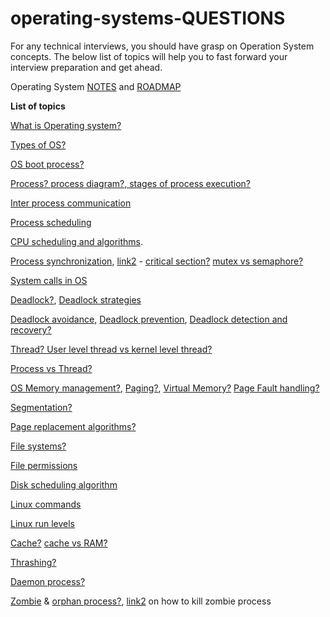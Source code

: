 # operating-systems-QUESTIONS

For any technical interviews, you should have grasp on Operation System concepts. The below list of topics will help you to fast forward your interview preparation and get ahead.

Operating System [NOTES](https://drive.google.com/file/d/1FAxjhyIlsGGouIyCPyR3xqKVgU7mhEmQ/view) and [ROADMAP](https://whimsical.com/operating-system-cheatsheet-by-love-babbar-S9tuWBCSQfzoBRF5EDNinQ)

**List of topics**

[What is Operating system?](https://www.tutorialspoint.com/operating_system/os_overview.htm)

[Types of OS?](https://www.geeksforgeeks.org/types-of-operating-systems/)

[OS boot process?](https://www.geeksforgeeks.org/what-happens-when-we-turn-on-computer/)

[Process? process diagram?, stages of process execution?](https://www.tutorialspoint.com/operating_system/os_processes.htm)

[Inter process communication](https://www.geeksforgeeks.org/inter-process-communication-ipc/)

[Process scheduling](https://www.tutorialspoint.com/operating_system/os_process_scheduling.htm)

[CPU scheduling and algorithms](https://www.geeksforgeeks.org/cpu-scheduling-in-operating-systems/). 

[Process synchronization](https://www.guru99.com/process-synchronization.html), [link2](https://afteracademy.com/blog/difference-between-mutex-and-semaphore-in-operating-system) - [critical section?](https://www.javatpoint.com/os-critical-section-problem) [mutex vs semaphore?](https://www.tutorialspoint.com/mutex-vs-semaphore)

[System calls in OS](https://www.guru99.com/system-call-operating-system.html)

[Deadlock?](https://www.javatpoint.com/os-deadlocks-introduction), [Deadlock strategies](https://www.javatpoint.com/os-strategies-for-handling-deadlock)

[Deadlock avoidance](https://www.javatpoint.com/os-deadlock-avoidance), [Deadlock prevention](https://www.javatpoint.com/os-deadlock-prevention), [Deadlock detection and recovery?](https://www.javatpoint.com/os-deadlock-detection-and-recovery)

[Thread? User level thread vs kernel level thread?](https://www.javatpoint.com/threads-in-operating-system)

[Process vs Thread?](https://www.geeksforgeeks.org/difference-between-process-and-thread/)

[OS Memory management?](https://www.geeksforgeeks.org/paging-in-operating-system/), [Paging?](https://www.geeksforgeeks.org/paging-in-operating-system/), [Virtual Memory?](https://www.geeksforgeeks.org/virtual-memory-in-operating-system/) [Page Fault handling?](https://www.geeksforgeeks.org/page-fault-handling-in-operating-system/)

[Segmentation?](https://www.geeksforgeeks.org/segmentation-in-operating-system/)

[Page replacement algorithms?](https://www.geeksforgeeks.org/page-replacement-algorithms-in-operating-systems/)

[File systems?](https://www.guru99.com/file-systems-operating-system.html)

[File permissions](https://www.geeksforgeeks.org/page-replacement-algorithms-in-operating-systems/https://www.geeksforgeeks.org/page-replacement-algorithms-in-operating-systems/https://www.geeksforgeeks.org/page-replacement-algorithms-in-operating-systems/)

[Disk scheduling algorithm](https://www.geeksforgeeks.org/disk-scheduling-algorithms/)

[Linux commands](https://github.com/adityapandita97/operating-systems/blob/main/linux%20commands)

[Linux run levels](https://www.geeksforgeeks.org/run-levels-linux/)

[Cache?](https://www.tutorialspoint.com/What-is-caching) [cache vs RAM?](https://www.geeksforgeeks.org/difference-between-ram-and-cache/)

[Thrashing?](https://www.thecrazyprogrammer.com/2019/02/thrashing-in-operating-system-os.html)

[Daemon process?](https://notes.shichao.io/apue/ch13/)

[Zombie](https://www.geeksforgeeks.org/zombie-and-orphan-processes-in-c/) & [orphan process?](https://www.geeksforgeeks.org/zombie-and-orphan-processes-in-c/), [link2](https://stackoverflow.com/questions/16944886/how-to-kill-zombie-process) on how to kill zombie process



